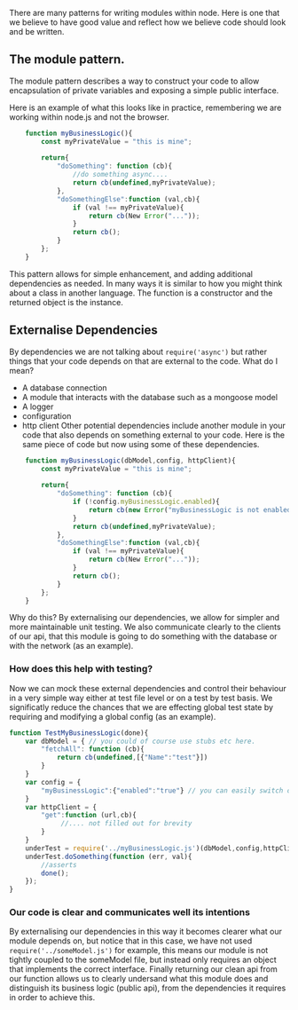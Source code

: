 There are many patterns for writing modules within node. Here is one that we believe to have 
good value and reflect how we believe code should look and be written.

## The module pattern. 

The module pattern describes a way to construct your code to allow encapsulation of private variables
and exposing a simple public interface. 

Here is an example of what this looks like in practice, remembering we are working within node.js and not the browser.

```javascript
    function myBusinessLogic(){
        const myPrivateValue = "this is mine";
        
        return{
            "doSomething": function (cb){
                //do something async....
                return cb(undefined,myPrivateValue);
            },
            "doSomethingElse":function (val,cb){
                if (val !== myPrivateValue){
                    return cb(New Error("..."));
                }
                return cb();
            }
        };
    }
```

This pattern allows for simple enhancement, and adding additional dependencies as needed. In many ways it is similar to how 
you might think about a class in another language. The function is a constructor and the returned object is the instance.

## Externalise Dependencies 

By dependencies we are not talking about ``` require('async') ``` but rather things that your code depends on that are external to the code.
What do I mean? 
- A database connection
- A module that interacts with the database such as a mongoose model 
- A logger 
- configuration 
- http client 
Other potential dependencies include another module in your code that also depends on something external to your code. 
Here is the same piece of code but now using some of these dependencies.  

```javascript
    function myBusinessLogic(dbModel,config, httpClient){
        const myPrivateValue = "this is mine";
        
        return{
            "doSomething": function (cb){
                if (!config.myBusinessLogic.enabled){
                    return cb(new Error("myBusinessLogic is not enabled"))
                }
                return cb(undefined,myPrivateValue);
            },
            "doSomethingElse":function (val,cb){
                if (val !== myPrivateValue){
                    return cb(New Error("..."));
                }
                return cb();
            }
        };
    }
```

Why do this? By externalising our dependencies, we allow for simpler and more maintainable unit testing. We also communicate clearly to the clients of our api, that this module is
going to do something with the database or with the network (as an example).

### How does this help with testing?

Now we can mock these external dependencies and control their behaviour in a very simple way either at test file level or on a test by test basis.
We significatly reduce the chances that we are effecting global test state by requiring and modifying a global config (as an example).

```javascript
function TestMyBusinessLogic(done){
    var dbModel = { // you could of course use stubs etc here.
        "fetchAll": function (cb){
            return cb(undefined,[{"Name":"test"}])
        }
    }
    var config = {
        "myBusinessLogic":{"enabled":"true"} // you can easily switch on or off values without effecting the config for the whole test suite 
    }
    var httpClient = {
        "get":function (url,cb){
             //.... not filled out for brevity 
        }
    }
    underTest = require('../myBusinessLogic.js')(dbModel,config,httpClient);
    underTest.doSomething(function (err, val){
        //asserts
        done();
    });
}

``` 

### Our code is clear and communicates well its intentions

By externalising our dependencies in this way it becomes clearer what our module depends on, but notice that in this case, we have not used
```require('../someModel.js')``` for example, this means our module is not tightly coupled to the someModel file, but instead only requires 
an object that implements the correct interface. Finally returning our clean api from our function allows us to clearly undersand what this module does 
and distinguish its business logic (public api), from the dependencies it requires in order to achieve this. 

